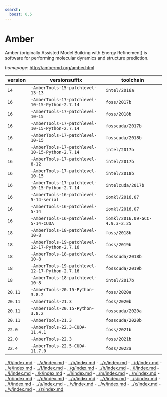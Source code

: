 ```yaml
---
search:
  boost: 0.5
---
```

# Amber

Amber (originally Assisted Model Building with Energy  Refinement) is software for performing molecular dynamics and structure  prediction.

*homepage*: <http://ambermd.org/amber.html>

version | versionsuffix | toolchain
--------|---------------|----------
``14`` | ``-AmberTools-15-patchlevel-13-13`` | ``intel/2016a``
``16`` | ``-AmberTools-17-patchlevel-10-15-Python-2.7.14`` | ``foss/2017b``
``16`` | ``-AmberTools-17-patchlevel-10-15`` | ``foss/2018b``
``16`` | ``-AmberTools-17-patchlevel-10-15-Python-2.7.14`` | ``fosscuda/2017b``
``16`` | ``-AmberTools-17-patchlevel-10-15`` | ``fosscuda/2018b``
``16`` | ``-AmberTools-17-patchlevel-10-15-Python-2.7.14`` | ``intel/2017b``
``16`` | ``-AmberTools-17-patchlevel-8-12`` | ``intel/2017b``
``16`` | ``-AmberTools-17-patchlevel-10-15`` | ``intel/2018b``
``16`` | ``-AmberTools-17-patchlevel-10-15-Python-2.7.14`` | ``intelcuda/2017b``
``16`` | ``-AmberTools-16-patchlevel-5-14-serial`` | ``iomkl/2016.07``
``16`` | ``-AmberTools-16-patchlevel-5-14`` | ``iomkl/2016.07``
``16`` | ``-AmberTools-16-patchlevel-5-14-CUDA`` | ``iomkl/2016.09-GCC-4.9.3-2.25``
``18`` | ``-AmberTools-18-patchlevel-10-8`` | ``foss/2018b``
``18`` | ``-AmberTools-19-patchlevel-12-17-Python-2.7.16`` | ``foss/2019b``
``18`` | ``-AmberTools-18-patchlevel-10-8`` | ``fosscuda/2018b``
``18`` | ``-AmberTools-19-patchlevel-12-17-Python-2.7.16`` | ``fosscuda/2019b``
``18`` | ``-AmberTools-18-patchlevel-10-8`` | ``intel/2017b``
``20.11`` | ``-AmberTools-20.15-Python-3.8.2`` | ``foss/2020a``
``20.11`` | ``-AmberTools-21.3`` | ``foss/2020b``
``20.11`` | ``-AmberTools-20.15-Python-3.8.2`` | ``fosscuda/2020a``
``20.11`` | ``-AmberTools-21.3`` | ``fosscuda/2020b``
``22.0`` | ``-AmberTools-22.3-CUDA-11.4.1`` | ``foss/2021b``
``22.0`` | ``-AmberTools-22.3`` | ``foss/2021b``
``22.4`` | ``-AmberTools-22.5-CUDA-11.7.0`` | ``foss/2022a``

[../0/index.md](0) - [../a/index.md](a) - [../b/index.md](b) - [../c/index.md](c) - [../d/index.md](d) - [../e/index.md](e) - [../f/index.md](f) - [../g/index.md](g) - [../h/index.md](h) - [../i/index.md](i) - [../j/index.md](j) - [../k/index.md](k) - [../l/index.md](l) - [../m/index.md](m) - [../n/index.md](n) - [../o/index.md](o) - [../p/index.md](p) - [../q/index.md](q) - [../r/index.md](r) - [../s/index.md](s) - [../t/index.md](t) - [../u/index.md](u) - [../v/index.md](v) - [../w/index.md](w) - [../x/index.md](x) - [../y/index.md](y) - [../z/index.md](z)


